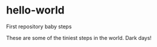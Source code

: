# hello-world
First repository baby steps

These are some of the tiniest steps in the world.  Dark days! 
